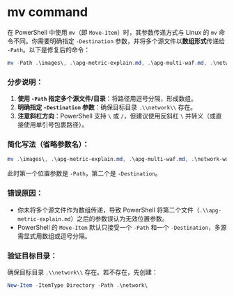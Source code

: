 # mv command

在 PowerShell 中使用 `mv`（即 `Move-Item`）时，其参数传递方式与 Linux 的 `mv` 命令不同。你需要明确指定 `-Destination` 参数，并将多个源文件以**数组形式**传递给 `-Path`。以下是修复后的命令：

```powershell
mv -Path .\images\, .\apg-metric-explain.md, .\apg-multi-waf.md, .\network-watcher.md -Destination .\network\
```

### 分步说明：
1. **使用 `-Path` 指定多个源文件/目录**：将路径用逗号分隔，形成数组。
2. **明确指定 `-Destination` 参数**：确保目标目录 `.\\network\\` 存在。
3. **注意斜杠方向**：PowerShell 支持 `\` 或 `/`，但建议使用反斜杠 `\` 并转义（或直接使用单引号包裹路径）。

### 简化写法（省略参数名）：
```powershell
mv .\images\, .\apg-metric-explain.md, .\apg-multi-waf.md, .\network-watcher.md .\network\
```
此时第一个位置参数是 `-Path`，第二个是 `-Destination`。

### 错误原因：
- 你未将多个源文件作为数组传递，导致 PowerShell 将第二个文件（`.\\apg-metric-explain.md`）之后的参数误认为无效位置参数。
- PowerShell 的 `Move-Item` 默认只接受一个 `-Path` 和一个 `-Destination`，多源需显式用数组或逗号分隔。

### 验证目标目录：
确保目标目录 `.\\network\\` 存在。若不存在，先创建：
```powershell
New-Item -ItemType Directory -Path .\network\
```
